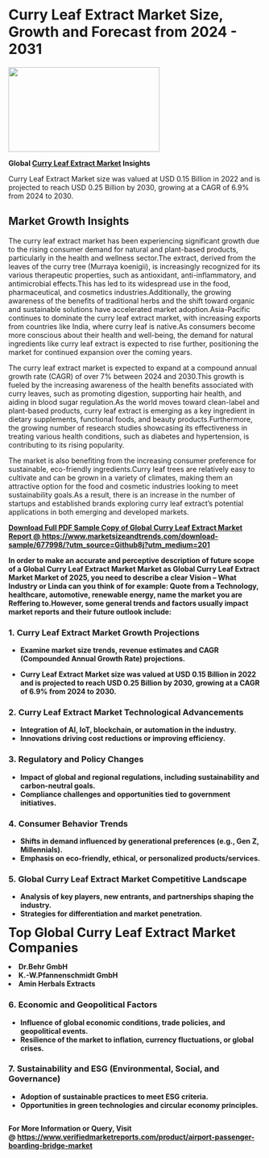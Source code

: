 <H1>Curry Leaf Extract Market Size, Growth and Forecast from 2024 - 2031</H1><img class="aligncenter size-medium wp-image-584254" src="https://thirdeyenews.in/wp-content/uploads/2024/09/Global-Market-Research-300x168.jpeg" alt="" width="300" height="168" /><p><strong>Global&nbsp;<a href="https://www.marketsizeandtrends.com/download-sample/677998/?utm_source=Github8j?utm_medium=201">Curry Leaf Extract Market</a> Insights</strong></p><p>Curry Leaf Extract Market size was valued at USD 0.15 Billion in 2022 and is projected to reach USD 0.25 Billion by 2030, growing at a CAGR of 6.9% from 2024 to 2030.</p><p><h2>Market Growth Insights</h2> <p>The curry leaf extract market has been experiencing significant growth due to the rising consumer demand for natural and plant-based products, particularly in the health and wellness sector.The extract, derived from the leaves of the curry tree (Murraya koenigii), is increasingly recognized for its various therapeutic properties, such as antioxidant, anti-inflammatory, and antimicrobial effects.This has led to its widespread use in the food, pharmaceutical, and cosmetics industries.Additionally, the growing awareness of the benefits of traditional herbs and the shift toward organic and sustainable solutions have accelerated market adoption.Asia-Pacific continues to dominate the curry leaf extract market, with increasing exports from countries like India, where curry leaf is native.As consumers become more conscious about their health and well-being, the demand for natural ingredients like curry leaf extract is expected to rise further, positioning the market for continued expansion over the coming years.</p> <p><strong><a href="#"></a></strong></p> <p>The curry leaf extract market is expected to expand at a compound annual growth rate (CAGR) of over 7% between 2024 and 2030.This growth is fueled by the increasing awareness of the health benefits associated with curry leaves, such as promoting digestion, supporting hair health, and aiding in blood sugar regulation.As the world moves toward clean-label and plant-based products, curry leaf extract is emerging as a key ingredient in dietary supplements, functional foods, and beauty products.Furthermore, the growing number of research studies showcasing its effectiveness in treating various health conditions, such as diabetes and hypertension, is contributing to its rising popularity.</p> <p>The market is also benefiting from the increasing consumer preference for sustainable, eco-friendly ingredients.Curry leaf trees are relatively easy to cultivate and can be grown in a variety of climates, making them an attractive option for the food and cosmetic industries looking to meet sustainability goals.As a result, there is an increase in the number of startups and established brands exploring curry leaf extract’s potential applications in both emerging and developed markets.</p> <p><strong><a href="#"></p><p><span class=""><strong>Download Full PDF Sample Copy of Global Curry Leaf Extract Market Report</strong> @ <a href="https://www.marketsizeandtrends.com/download-sample/677998/?utm_source=Github8j?utm_medium=201" target="_blank">https://www.marketsizeandtrends.com/download-sample/677998/?utm_source=Github8j?utm_medium=201</a></span></p><p>In order to make an accurate and perceptive description of future scope of a Global&nbsp;Curry Leaf Extract Market Market as Global&nbsp;Curry Leaf Extract Market Market of 2025, you need to describe a clear Vision &ndash; What Industry or Linda can you think of for example: Quote from a Technology, healthcare, automotive, renewable energy, name the market you are Reffering to.However, some general trends and factors usually impact market reports and their future outlook include:</p><h3>1.&nbsp;<strong>Curry Leaf Extract Market Growth Projections</strong></h3><ul><li>Examine market size trends, revenue estimates and CAGR (Compounded Annual Growth Rate) projections.</li><li><p>Curry Leaf Extract Market size was valued at USD 0.15 Billion in 2022 and is projected to reach USD 0.25 Billion by 2030, growing at a CAGR of 6.9% from 2024 to 2030.</p></li></ul><h3>2.&nbsp;<strong>Curry Leaf Extract Market Technological Advancements</strong></h3><ul><li>Integration of AI, IoT, blockchain, or automation in the industry.</li><li>Innovations driving cost reductions or improving efficiency.</li></ul><h3>3.&nbsp;<strong>Regulatory and Policy Changes</strong></h3><ul><li>Impact of global and regional regulations, including sustainability and carbon-neutral goals.</li><li>Compliance challenges and opportunities tied to government initiatives.</li></ul><h3>4.&nbsp;<strong>Consumer Behavior Trends</strong></h3><ul><li>Shifts in demand influenced by generational preferences (e.g., Gen Z, Millennials).</li><li>Emphasis on eco-friendly, ethical, or personalized products/services.</li></ul><h3>5.&nbsp;<strong>Global Curry Leaf Extract Market Competitive Landscape</strong></h3><ul><li>Analysis of key players, new entrants, and partnerships shaping the industry.</li><li>Strategies for differentiation and market penetration.</li></ul><p data-pm-slice="1 1 []"><span style="color: inherit; font-family: inherit; font-size: 25px;">Top Global Curry Leaf Extract Market Companies</span></p><div class="" data-test-id=""><p><li>Dr.Behr GmbH</li><li> K.-W.Pfannenschmidt GmbH</li><li> Amin Herbals Extracts</li></p></div><h3>6.&nbsp;<strong>Economic and Geopolitical Factors</strong></h3><ul><li>Influence of global economic conditions, trade policies, and geopolitical events.</li><li>Resilience of the market to inflation, currency fluctuations, or global crises.</li></ul><h3>7.&nbsp;<strong>Sustainability and ESG (Environmental, Social, and Governance)</strong></h3><ul><li>Adoption of sustainable practices to meet ESG criteria.</li><li>Opportunities in green technologies and circular economy principles.</li></ul><h2><strong style="font-size: 14px;">For More Information or Query, Visit @&nbsp;</strong><a style="background-color: #ffffff; font-size: 14px;" href="https://www.marketsizeandtrends.com/report/curry-leaf-extract-market/" target="_blank">https://www.verifiedmarketreports.com/product/airport-passenger-boarding-bridge-market</a></h2>